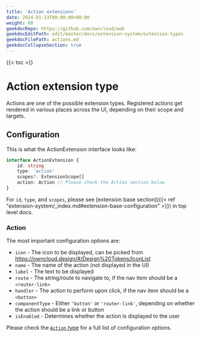 ```yaml
---
title: 'Action extensions'
date: 2024-01-23T00:00:00+00:00
weight: 60
geekdocRepo: https://github.com/owncloud/web
geekdocEditPath: edit/master/docs/extension-system/extension-types
geekdocFilePath: actions.md
geekdocCollapseSection: true
---
```


{{< toc >}}

# Action extension type

Actions are one of the possible extension types. Registered actions get rendered in various places across the UI, depending on their scope and targets.

## Configuration

This is what the ActionExtension interface looks like:

```typescript
interface ActionExtension {
    id: string
    type: 'action'
    scopes?: ExtensionScope[]
    action: Action // Please check the Action section below
}
```

For `id`, `type`, and `scopes`, please see [extension base section]({{< ref "extension-system/_index.md#extension-base-configuration" >}}) in top level docs.

### Action

The most important configuration options are:
- `icon` - The icon to be displayed, can be picked from https://owncloud.design/#/Design%20Tokens/IconList
- `name` - The name of the action (not displayed in the UI)
- `label` - The text to be displayed
- `route` - The string/route to navigate to, if the nav item should be a `<router-link>`
- `handler` - The action to perform upon click, if the nav item should be a `<button>`
- `componentType` - Either `'button'` or `'router-link'`, depending on whether the action should be a link or button
- `isEnabled` - Determines whether the action is displayed to the user

Please check the [`Action` type](https://github.com/owncloud/web/blob/236c185540fc6758dc7bd84985c8834fa4145530/packages/web-pkg/src/composables/actions/types.ts#L6) for a full list of configuration options.
